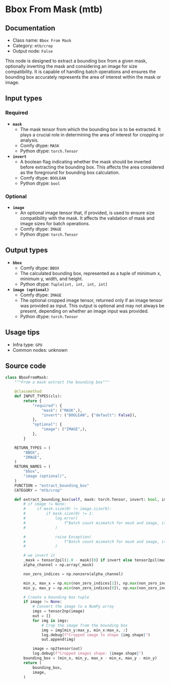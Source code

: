 # Bbox From Mask (mtb)
## Documentation
- Class name: `Bbox From Mask`
- Category: `mtb/crop`
- Output node: `False`

This node is designed to extract a bounding box from a given mask, optionally inverting the mask and considering an image for size compatibility. It is capable of handling batch operations and ensures the bounding box accurately represents the area of interest within the mask or image.
## Input types
### Required
- **`mask`**
    - The mask tensor from which the bounding box is to be extracted. It plays a crucial role in determining the area of interest for cropping or analysis.
    - Comfy dtype: `MASK`
    - Python dtype: `torch.Tensor`
- **`invert`**
    - A boolean flag indicating whether the mask should be inverted before extracting the bounding box. This affects the area considered as the foreground for bounding box calculation.
    - Comfy dtype: `BOOLEAN`
    - Python dtype: `bool`
### Optional
- **`image`**
    - An optional image tensor that, if provided, is used to ensure size compatibility with the mask. It affects the validation of mask and image sizes for batch operations.
    - Comfy dtype: `IMAGE`
    - Python dtype: `torch.Tensor`
## Output types
- **`bbox`**
    - Comfy dtype: `BBOX`
    - The calculated bounding box, represented as a tuple of minimum x, minimum y, width, and height.
    - Python dtype: `Tuple[int, int, int, int]`
- **`image (optional)`**
    - Comfy dtype: `IMAGE`
    - The optional cropped image tensor, returned only if an image tensor was provided as input. This output is optional and may not always be present, depending on whether an image input was provided.
    - Python dtype: `torch.Tensor`
## Usage tips
- Infra type: `GPU`
- Common nodes: unknown


## Source code
```python
class BboxFromMask:
    """From a mask extract the bounding box"""

    @classmethod
    def INPUT_TYPES(cls):
        return {
            "required": {
                "mask": ("MASK",),
                "invert": ("BOOLEAN", {"default": False}),
            },
            "optional": {
                "image": ("IMAGE",),
            },
        }

    RETURN_TYPES = (
        "BBOX",
        "IMAGE",
    )
    RETURN_NAMES = (
        "bbox",
        "image (optional)",
    )
    FUNCTION = "extract_bounding_box"
    CATEGORY = "mtb/crop"

    def extract_bounding_box(self, mask: torch.Tensor, invert: bool, image=None):
        # if image != None:
        #     if mask.size(0) != image.size(0):
        #         if mask.size(0) != 1:
        #             log.error(
        #                 f"Batch count mismatch for mask and image, it can either be 1 mask for X images, or X masks for X images (mask: {mask.shape} | image: {image.shape})"
        #             )

        #             raise Exception(
        #                 f"Batch count mismatch for mask and image, it can either be 1 mask for X images, or X masks for X images (mask: {mask.shape} | image: {image.shape})"
        #             )

        # we invert it
        _mask = tensor2pil(1.0 - mask)[0] if invert else tensor2pil(mask)[0]
        alpha_channel = np.array(_mask)

        non_zero_indices = np.nonzero(alpha_channel)

        min_x, max_x = np.min(non_zero_indices[1]), np.max(non_zero_indices[1])
        min_y, max_y = np.min(non_zero_indices[0]), np.max(non_zero_indices[0])

        # Create a bounding box tuple
        if image != None:
            # Convert the image to a NumPy array
            imgs = tensor2np(image)
            out = []
            for img in imgs:
                # Crop the image from the bounding box
                img = img[min_y:max_y, min_x:max_x, :]
                log.debug(f"Cropped image to shape {img.shape}")
                out.append(img)

            image = np2tensor(out)
            log.debug(f"Cropped images shape: {image.shape}")
        bounding_box = (min_x, min_y, max_x - min_x, max_y - min_y)
        return (
            bounding_box,
            image,
        )

```
